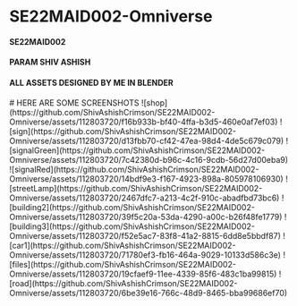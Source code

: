 # SE22MAID002-Omniverse
<h4>SE22MAID002</h4>
<h4>PARAM SHIV ASHISH</h4>
<h4>ALL ASSETS DESIGNED BY ME IN BLENDER</h4>
# HERE ARE SOME SCREENSHOTS
![shop](https://github.com/ShivAshishCrimson/SE22MAID002-Omniverse/assets/112803720/f16b933b-bf40-4ffa-b3d5-460e0af7ef03)
![sign](https://github.com/ShivAshishCrimson/SE22MAID002-Omniverse/assets/112803720/d13fbb70-cf42-47ea-98d4-4de5c679c079)
![signalGreen](https://github.com/ShivAshishCrimson/SE22MAID002-Omniverse/assets/112803720/7c42380d-b96c-4c16-9cdb-56d27d00eba9)
![signalRed](https://github.com/ShivAshishCrimson/SE22MAID002-Omniverse/assets/112803720/14bdf9e3-f167-4923-898a-805978106930)
![streetLamp](https://github.com/ShivAshishCrimson/SE22MAID002-Omniverse/assets/112803720/2467dfc7-a213-4c2f-910c-abadfbd73bc6)
![building2](https://github.com/ShivAshishCrimson/SE22MAID002-Omniverse/assets/112803720/39f5c20a-53da-4290-a00c-b26f48fe1779)
![building3](https://github.com/ShivAshishCrimson/SE22MAID002-Omniverse/assets/112803720/f52e5ac7-83f8-41a2-8815-6dd8e5bbdf87)
![car1](https://github.com/ShivAshishCrimson/SE22MAID002-Omniverse/assets/112803720/71780ef3-fb16-464a-9029-10133d586c3e)
![files](https://github.com/ShivAshishCrimson/SE22MAID002-Omniverse/assets/112803720/19cfaef9-11ee-4339-85f6-483c1ba99815)
![road](https://github.com/ShivAshishCrimson/SE22MAID002-Omniverse/assets/112803720/6be39e16-766c-48d9-8465-bba99686ef70)

